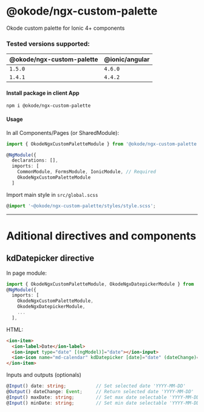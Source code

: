 # @okode/ngx-custom-palette

Okode custom palette for Ionic 4+ components

### Tested versions supported:

| @okode/ngx-custom-palette   |      @ionic/angular |
|-----------------------------|---------------------|
| `1.5.0`                     | `4.6.0`             |
| `1.4.1`                     | `4.4.2`             |

#### Install package in client App

```
npm i @okode/ngx-custom-palette
```


#### Usage

In all Components/Pages (or SharedModule):
```typescript
import { OkodeNgxCustomPaletteModule } from '@okode/ngx-custom-palette';

@NgModule({
  declarations: [],
  imports: [
    CommonModule, FormsModule, IonicModule, // Required
    OkodeNgxCustomPaletteModule
  ]
```
Import main style in `src/global.scss`
```typescript
@import '~@okode/ngx-custom-palette/styles/style.scss';
```

<hr>

# Aditional directives and components

## kdDatepicker directive
In page module:
```typescript
import { OkodeNgxCustomPaletteModule, OkodeNgxDatepickerModule } from '@okode/ngx-custom-palette';
@NgModule({
  imports: [
    OkodeNgxCustomPaletteModule,
    OkodeNgxDatepickerModule,
    ...
  ],
```
HTML:
```html
<ion-item>
  <ion-label>Date</ion-label>
  <ion-input type="date" [(ngModel)]="date"></ion-input>
  <ion-icon name="md-calendar" kdDatepicker [date]="date" (dateChange)="date = $event"></ion-icon>
</ion-item>
```
Inputs and outputs (optionals)
```typescript
@Input() date: string;           // Set selected date 'YYYY-MM-DD'
@Output() dateChange: Event;     // Return selected date 'YYYY-MM-DD'
@Input() maxDate: string;        // Set max date selectable 'YYYY-MM-DD'
@Input() minDate: string;        // Set min date selectable 'YYYY-MM-DD'
```

